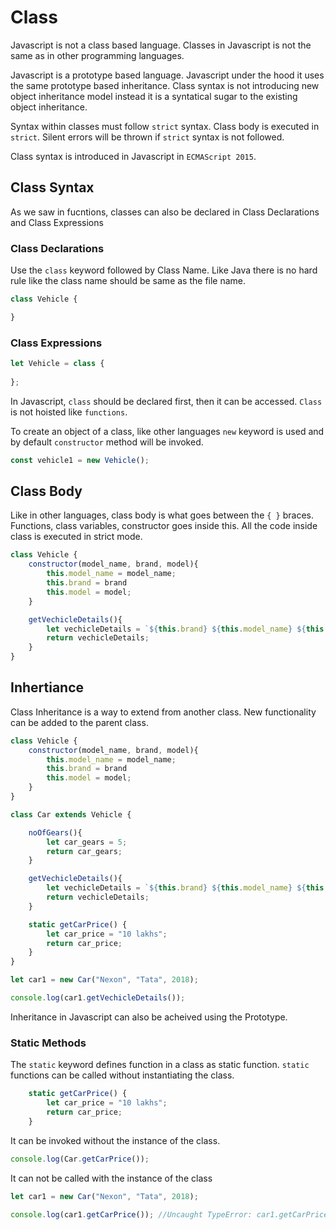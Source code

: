 # Class

Javascript is not a class based language. Classes in Javascript is not the same as in other programming languages. 

Javascript is a prototype based language. Javascript under the hood it uses the same prototype based inheritance. Class syntax is not introducing new object inheritance model instead it is a syntatical sugar to the existing object inheritance. 

Syntax within classes must follow `strict` syntax. Class body is executed in `strict`. Silent errors will be thrown if `strict` syntax is not followed.

Class syntax is introduced in Javascript in `ECMAScript 2015`.

## Class Syntax

As we saw in fucntions, classes can also be declared in Class Declarations and Class Expressions

### Class Declarations
Use the `class` keyword followed by Class Name. Like Java there is no hard rule like the class name should be same as the file name.

```javascript
class Vehicle {

}
```

### Class Expressions

```javascript
let Vehicle = class {
  
};
````

In Javascript, `class` should be declared first, then it can be accessed. `Class` is not hoisted like `functions`.

To create an object of a class, like other languages `new` keyword is used and by default `constructor` method will be invoked.

```javascript
const vehicle1 = new Vehicle();
```

## Class Body

Like in other languages, class body is what goes between the `{ }` braces. Functions, class variables, constructor goes inside this. All the code inside class is executed in strict mode. 

```javascript
class Vehicle {
    constructor(model_name, brand, model){
        this.model_name = model_name;
        this.brand = brand
        this.model = model;
    }

    getVechicleDetails(){
        let vechicleDetails = `${this.brand} ${this.model_name} ${this.model}`;
        return vechicleDetails;
    }
}
```

## Inhertiance

Class Inheritance is a way to extend from another class. New functionality can be added to the parent class.

```javascript
class Vehicle {
    constructor(model_name, brand, model){
        this.model_name = model_name;
        this.brand = brand
        this.model = model;
    }
}

class Car extends Vehicle {

    noOfGears(){
        let car_gears = 5;
        return car_gears;
    }

    getVechicleDetails(){
        let vechicleDetails = `${this.brand} ${this.model_name} ${this.model} ${this.noOfGears()} Gears`;
        return vechicleDetails;
    }

    static getCarPrice() {
        let car_price = "10 lakhs";
        return car_price;
    }
}

let car1 = new Car("Nexon", "Tata", 2018);

console.log(car1.getVechicleDetails());
```

Inheritance in Javascript can also be acheived using the Prototype.

### Static Methods

The `static` keyword defines function in a class as static function. `static` functions can be called without instantiating the class. 

```javascript
    static getCarPrice() {
        let car_price = "10 lakhs";
        return car_price;
    }
```

It can be invoked without the instance of the class.

```javascript
console.log(Car.getCarPrice());
```

It can not be called with the instance of the class

```javascript
let car1 = new Car("Nexon", "Tata", 2018);

console.log(car1.getCarPrice()); //Uncaught TypeError: car1.getCarPrice is not a function
```
